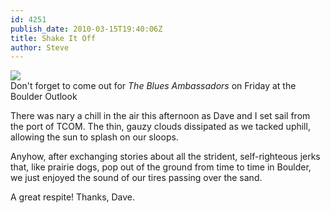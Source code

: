 ```yaml
---
id: 4251
publish_date: 2010-03-15T19:40:06Z
title: Shake It Off
author: Steve
---
```

![](http://www.flagstafffrenzy.org/wp-content/uploads/2010/03/outlook.jpg)  
Don't forget to come out for _The Blues Ambassadors_ on Friday at the Boulder Outlook

There was nary a chill in the air this afternoon as Dave and I set sail from the port of TCOM. The thin, gauzy clouds dissipated as we tacked uphill, allowing the sun to splash on our sloops.

Anyhow, after exchanging stories about all the strident, self-righteous jerks that, like prairie dogs, pop out of the ground from time to time in Boulder, we just enjoyed the sound of our tires passing over the sand.

A great respite! Thanks, Dave.